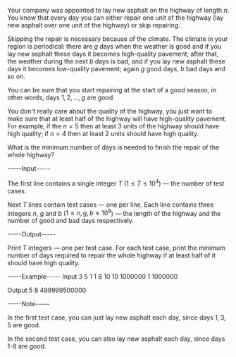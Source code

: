 Your company was appointed to lay new asphalt on the highway of length $n$. You know that every day you can either repair one unit of the highway (lay new asphalt over one unit of the highway) or skip repairing.

Skipping the repair is necessary because of the climate. The climate in your region is periodical: there are $g$ days when the weather is good and if you lay new asphalt these days it becomes high-quality pavement; after that, the weather during the next $b$ days is bad, and if you lay new asphalt these days it becomes low-quality pavement; again $g$ good days, $b$ bad days and so on.

You can be sure that you start repairing at the start of a good season, in other words, days $1, 2, \dots, g$ are good.

You don't really care about the quality of the highway, you just want to make sure that at least half of the highway will have high-quality pavement. For example, if the $n = 5$ then at least $3$ units of the highway should have high quality; if $n = 4$ then at least $2$ units should have high quality.

What is the minimum number of days is needed to finish the repair of the whole highway?


-----Input-----

The first line contains a single integer $T$ ($1 \le T \le 10^4$) — the number of test cases.

Next $T$ lines contain test cases — one per line. Each line contains three integers $n$, $g$ and $b$ ($1 \le n, g, b \le 10^9$) — the length of the highway and the number of good and bad days respectively.


-----Output-----

Print $T$ integers — one per test case. For each test case, print the minimum number of days required to repair the whole highway if at least half of it should have high quality.


-----Example-----
Input
3
5 1 1
8 10 10
1000000 1 1000000

Output
5
8
499999500000



-----Note-----

In the first test case, you can just lay new asphalt each day, since days $1, 3, 5$ are good.

In the second test case, you can also lay new asphalt each day, since days $1$-$8$ are good.
